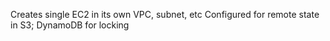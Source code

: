 Creates single EC2 in its own VPC, subnet, etc
Configured for remote state in S3; DynamoDB for locking
